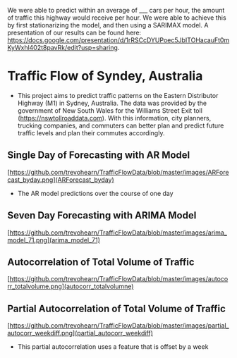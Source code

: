 
We were able to predict within an average of ___ cars per hour, the amount of traffic this highway would receive per hour. We were able to achieve this by first stationarizing the model, and then using a SARIMAX model.
A presentation of our results can be found here: https://docs.google.com/presentation/d/1rRSCcDYUPoec5JbITOHacauFt0mKyWxhl402t8pavRk/edit?usp=sharing.


# Traffic Flow of Syndey, Australia
- This project aims to predict traffic patterns on the Eastern Distributor Highway (M1) in Sydney, Australia. The data was provided by the government of New South Wales for the Williams Street Exit toll (https://nswtollroaddata.com). With this information, city planners, trucking companies, and commuters can better plan and predict future traffic levels and plan their commutes accordingly.

## Single Day of Forecasting with AR Model
[https://github.com/trevohearn/TrafficFlowData/blob/master/images/ARForecast_byday.png](ARForecast_byday)
- The AR model predictions over the course of one day

## Seven Day Forecasting with ARIMA Model
[https://github.com/trevohearn/TrafficFlowData/blob/master/images/arima_model_71.png](arima_model_71)

## Autocorrelation of Total Volume of Traffic
[https://github.com/trevohearn/TrafficFlowData/blob/master/images/autocorr_totalvolume.png](autocorr_totalvolumne)

## Partial Autocorrelation of Total Volume of Traffic
[https://github.com/trevohearn/TrafficFlowData/blob/master/images/partial_autocorr_weekdiff.png](partial_autocorr_weekdiff)
- This partial autocorrelation uses a feature that is offset by a week
